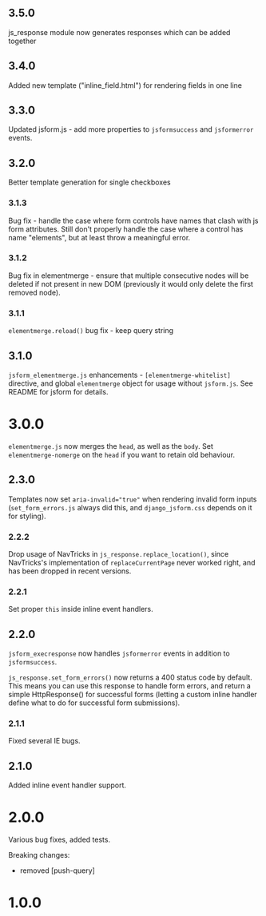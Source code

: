 ## 3.5.0
js_response module now generates responses which can be added together

## 3.4.0
Added new template ("inline_field.html") for rendering fields in one line

## 3.3.0
Updated jsform.js - add more properties to `jsformsuccess` and `jsformerror` events.

## 3.2.0
Better template generation for single checkboxes

### 3.1.3
Bug fix - handle the case where form controls have names that clash with js form attributes. Still don't properly handle the case where a control has name "elements", but at least throw a meaningful error.

### 3.1.2
Bug fix in elementmerge - ensure that multiple consecutive nodes will be deleted if not present in new DOM (previously it would only delete the first removed node).

### 3.1.1
`elementmerge.reload()` bug fix - keep query string

## 3.1.0
`jsform_elementmerge.js` enhancements - `[elementmerge-whitelist]` directive, and global `elementmerge` object for usage without `jsform.js`. See README for jsform for details.

# 3.0.0
`elementmerge.js` now merges the `head`, as well as the `body`. Set `elementmerge-nomerge` on the `head` if you want to retain old behaviour.

## 2.3.0
Templates now set `aria-invalid="true"` when rendering invalid form inputs (`set_form_errors.js` always did this, and `django_jsform.css` depends on it for styling).

### 2.2.2
Drop usage of NavTricks in `js_response.replace_location()`, since NavTricks's implementation of `replaceCurrentPage` never worked right, and has been dropped in recent versions.

### 2.2.1
Set proper `this` inside inline event handlers.

## 2.2.0
`jsform_execresponse` now handles `jsformerror` events in addition to `jsformsuccess`.

`js_response.set_form_errors()` now returns a 400 status code by default. This means you can use this response to handle form errors, and return a simple HttpResponse() for successful forms (letting a custom inline handler define what to do for successful form submissions).

### 2.1.1
Fixed several IE bugs.

## 2.1.0
Added inline event handler support.

# 2.0.0
Various bug fixes, added tests.

Breaking changes:
- removed \[push-query\]

# 1.0.0